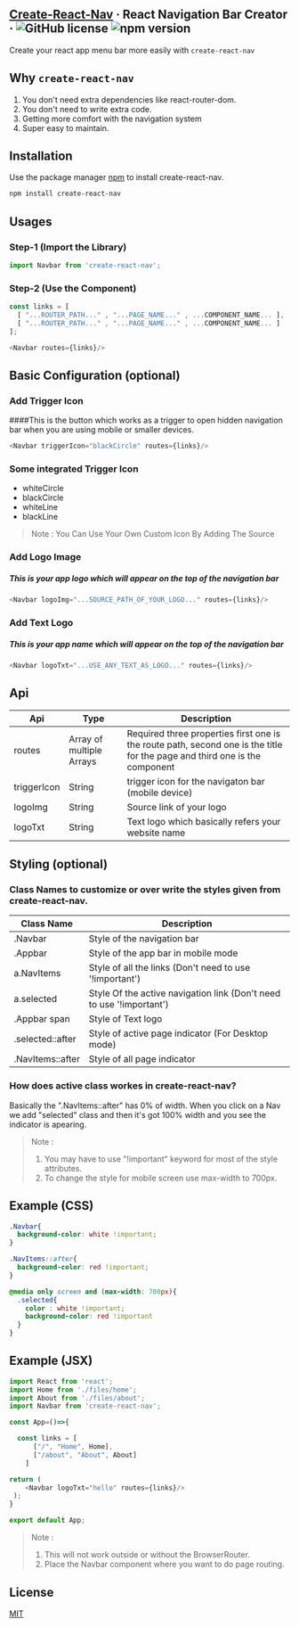 ## [Create-React-Nav]((create-react-nav)) &middot; React Navigation Bar Creator &middot; ![GitHub license](https://img.shields.io/badge/license-MIT-blue.svg) ![npm version](https://img.shields.io/npm/v/create-react-nav)

Create your react app menu bar more easily with ```create-react-nav```

## Why ```create-react-nav``` 
1. You don't need extra dependencies like react-router-dom.
2. You don't need to write extra code.
3. Getting more comfort with the navigation system
4. Super easy to maintain.

## Installation

Use the package manager [npm](https://www.npmjs.com/) to install create-react-nav.

```bash
npm install create-react-nav
```

## Usages

### Step-1 (Import the Library)

```javascript
import Navbar from 'create-react-nav';
```
### Step-2 (Use the Component)

```javascript
const links = [
  [ "...ROUTER_PATH..." , "...PAGE_NAME..." , ...COMPONENT_NAME... ],
  [ "...ROUTER_PATH..." , "...PAGE_NAME..." , ...COMPONENT_NAME... ]
];

<Navbar routes={links}/>
```
## Basic Configuration (optional)

### Add Trigger Icon
####This is the button which works as a trigger to open hidden navigation bar when you are using mobile or smaller devices.

```javascript
<Navbar triggerIcon="blackCircle" routes={links}/>
```
### Some integrated Trigger Icon

 * whiteCircle
 * blackCircle
 * whiteLine
 * blackLine

>Note : You Can Use Your Own Custom Icon By Adding The Source

### Add Logo Image
##### This is your app logo which will appear on the top of the navigation bar

```javascript
<Navbar logoImg="...SOURCE_PATH_OF_YOUR_LOGO..." routes={links}/>
```
### Add Text Logo
##### This is your app name which will appear on the top of the navigation bar

```javascript
<Navbar logoTxt="...USE_ANY_TEXT_AS_LOGO..." routes={links}/>
```
## Api

| Api | Type | Description |
|-------|-----------| ---------------------|
| routes | Array of multiple Arrays | Required three properties first one is the route path, second one is the title for the page and third one is the component |
| triggerIcon | String | trigger icon for the navigaton bar (mobile device) |
| logoImg | String | Source link of your logo |
| logoTxt | String | Text logo which basically refers your website name |


## Styling (optional)
### Class Names to customize or over write the styles given from create-react-nav.

| Class Name | Description |
|-------|-----------|
| .Navbar | Style of the navigation bar |
| .Appbar | Style of the app bar in mobile mode |
|  a.NavItems | Style of all the  links (Don't need to use '!important') |
|  a.selected | Style Of the active navigation link (Don't need to use '!important') |
| .Appbar span | Style of Text logo |
| .selected::after | Style of active page indicator (For Desktop mode) |
| .NavItems::after | Style of all page indicator |

### How does active class workes in create-react-nav?
Basically the ".NavItems::after" has 0% of width. When you click on a Nav we add "selected" class and then it's got 100% width and you see the indicator is apearing.

>Note : 
>1. You may have to use "!important" keyword for most of the style attributes.
>2. To change the style for mobile screen use max-width to 700px.



## Example (CSS)

```css
.Navbar{
  background-color: white !important;
}

.NavItems::after{
  background-color: red !important;
}

@media only screen and (max-width: 700px){
  .selected{
    color : white !important;
    background-color: red !important
  }
}
```


## Example (JSX)

```javascript
import React from 'react';
import Home from './files/home';
import About from './files/about';
import Navbar from 'create-react-nav';

const App=()=>{

  const links = [
      ["/", "Home", Home],
      ["/about", "About", About]
    ]

return (
    <Navbar logoTxt="hello" routes={links}/>
 );
}

export default App;

```
>Note : 
>1. This will not work outside or without the BrowserRouter.
>2. Place the Navbar component where you want to do page routing.
## License
[MIT](https://choosealicense.com/licenses/mit/)